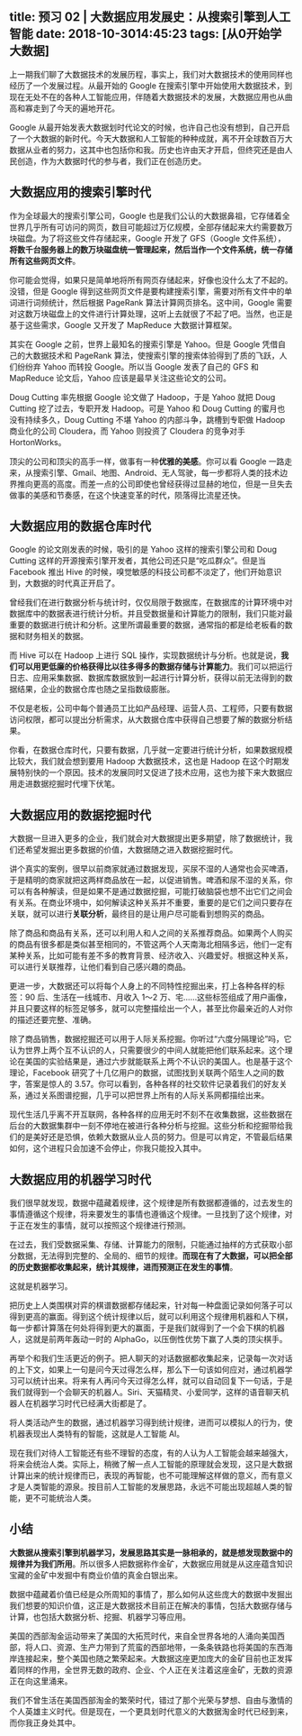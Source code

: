 title: 预习 02 | 大数据应用发展史：从搜索引擎到人工智能
date: 2018-10-3014:45:23
tags: [从0开始学大数据]
---
上一期我们聊了大数据技术的发展历程，事实上，我们对大数据技术的使用同样也经历了一个发展过程。从最开始的 Google 在搜索引擎中开始使用大数据技术，到现在无处不在的各种人工智能应用，伴随着大数据技术的发展，大数据应用也从曲高和寡走到了今天的遍地开花。

Google 从最开始发表大数据划时代论文的时候，也许自己也没有想到，自己开启了一个大数据的新时代。今天大数据和人工智能的种种成就，离不开全球数百万大数据从业者的努力，这其中也包括你和我。历史也许由天才开启，但终究还是由人民创造，作为大数据时代的参与者，我们正在创造历史。

## 大数据应用的搜索引擎时代

作为全球最大的搜索引擎公司，Google 也是我们公认的大数据鼻祖，它存储着全世界几乎所有可访问的网页，数目可能超过万亿规模，全部存储起来大约需要数万块磁盘。为了将这些文件存储起来，Google 开发了 GFS（Google 文件系统），**将数千台服务器上的数万块磁盘统一管理起来，然后当作一个文件系统，统一存储所有这些网页文件**。

你可能会觉得，如果只是简单地将所有网页存储起来，好像也没什么太了不起的。没错，但是 Google 得到这些网页文件是要构建搜索引擎，需要对所有文件中的单词进行词频统计，然后根据 PageRank 算法计算网页排名。这中间，Google 需要对这数万块磁盘上的文件进行计算处理，这听上去就很了不起了吧。当然，也正是基于这些需求，Google 又开发了 MapReduce 大数据计算框架。

其实在 Google 之前，世界上最知名的搜索引擎是 Yahoo。但是 Google 凭借自己的大数据技术和 PageRank 算法，使搜索引擎的搜索体验得到了质的飞跃，人们纷纷弃 Yahoo 而转投 Google。所以当 Google 发表了自己的 GFS 和 MapReduce 论文后，Yahoo 应该是最早关注这些论文的公司。

Doug Cutting 率先根据 Google 论文做了 Hadoop，于是 Yahoo 就把 Doug Cutting 挖了过去，专职开发 Hadoop。可是 Yahoo 和 Doug Cutting 的蜜月也没有持续多久，Doug Cutting 不堪 Yahoo 的内部斗争，跳槽到专职做 Hadoop 商业化的公司 Cloudera，而 Yahoo 则投资了 Cloudera 的竞争对手 HortonWorks。

顶尖的公司和顶尖的高手一样，做事有一种**优雅的美感**。你可以看 Google 一路走来，从搜索引擎、Gmail、地图、Android、无人驾驶，每一步都将人类的技术边界推向更高的高度。而差一点的公司即使也曾经获得过显赫的地位，但是一旦失去做事的美感和节奏感，在这个快速变革的时代，陨落得比流星还快。

## 大数据应用的数据仓库时代

Google 的论文刚发表的时候，吸引的是 Yahoo 这样的搜索引擎公司和 Doug Cutting 这样的开源搜索引擎开发者，其他公司还只是“吃瓜群众”。但是当 Facebook 推出 Hive 的时候，嗅觉敏感的科技公司都不淡定了，他们开始意识到，大数据的时代真正开启了。

曾经我们在进行数据分析与统计时，仅仅局限于数据库，在数据库的计算环境中对数据库中的数据表进行统计分析。并且受数据量和计算能力的限制，我们只能对最重要的数据进行统计和分析。这里所谓最重要的数据，通常指的都是给老板看的数据和财务相关的数据。

而 Hive 可以在 Hadoop 上进行 SQL 操作，实现数据统计与分析。也就是说，**我们可以用更低廉的价格获得比以往多得多的数据存储与计算能力**。我们可以把运行日志、应用采集数据、数据库数据放到一起进行计算分析，获得以前无法得到的数据结果，企业的数据仓库也随之呈指数级膨胀。

不仅是老板，公司中每个普通员工比如产品经理、运营人员、工程师，只要有数据访问权限，都可以提出分析需求，从大数据仓库中获得自己想要了解的数据分析结果。

你看，在数据仓库时代，只要有数据，几乎就一定要进行统计分析，如果数据规模比较大，我们就会想到要用 Hadoop 大数据技术，这也是 Hadoop 在这个时期发展特别快的一个原因。技术的发展同时又促进了技术应用，这也为接下来大数据应用走进数据挖掘时代埋下伏笔。

## 大数据应用的数据挖掘时代

大数据一旦进入更多的企业，我们就会对大数据提出更多期望，除了数据统计，我们还希望发掘出更多数据的价值，大数据随之进入数据挖掘时代。

讲个真实的案例，很早以前商家就通过数据发现，买尿不湿的人通常也会买啤酒，于是精明的商家就把这两样商品放在一起，以促进销售。啤酒和尿不湿的关系，你可以有各种解读，但是如果不是通过数据挖掘，可能打破脑袋也想不出它们之间会有关系。在商业环境中，如何解读这种关系并不重要，重要的是它们之间只要存在关联，就可以进行**关联分析**，最终目的是让用户尽可能看到想购买的商品。

除了商品和商品有关系，还可以利用人和人之间的关系推荐商品。如果两个人购买的商品有很多都是类似甚至相同的，不管这两个人天南海北相隔多远，他们一定有某种关系，比如可能有差不多的教育背景、经济收入、兴趣爱好。根据这种关系，可以进行关联推荐，让他们看到自己感兴趣的商品。

更进一步，大数据还可以将每个人身上的不同特性挖掘出来，打上各种各样的标签：90 后、生活在一线城市、月收入 1～2 万、宅……这些标签组成了用户画像，并且只要这样的标签足够多，就可以完整描绘出一个人，甚至比你最亲近的人对你的描述还要完整、准确。

除了商品销售，数据挖掘还可以用于人际关系挖掘。你听过“六度分隔理论”吗，它认为世界上两个互不认识的人，只需要很少的中间人就能把他们联系起来。这个理论在美国的实验结果是，通过六步就能联系上两个不认识的美国人。也是基于这个理论，Facebook 研究了十几亿用户的数据，试图找到关联两个陌生人之间的数字，答案是惊人的 3.57。你可以看到，各种各样的社交软件记录着我们的好友关系，通过关系图谱挖掘，几乎可以把世界上所有的人际关系网都描绘出来。

现代生活几乎离不开互联网，各种各样的应用无时不刻不在收集数据，这些数据在后台的大数据集群中一刻不停地在被进行各种分析与挖掘。这些分析和挖掘带给我们的是美好还是恐惧，依赖大数据从业人员的努力。但是可以肯定，不管最后结果如何，这个进程只会加速不会停止，你我只能投入其中。

## 大数据应用的机器学习时代

我们很早就发现，数据中蕴藏着规律，这个规律是所有数据都遵循的，过去发生的事情遵循这个规律，将来要发生的事情也遵循这个规律。一旦找到了这个规律，对于正在发生的事情，就可以按照这个规律进行预测。

在过去，我们受数据采集、存储、计算能力的限制，只能通过抽样的方式获取小部分数据，无法得到完整的、全局的、细节的规律。**而现在有了大数据，可以把全部的历史数据都收集起来，统计其规律，进而预测正在发生的事情**。

这就是机器学习。

把历史上人类围棋对弈的棋谱数据都存储起来，针对每一种盘面记录如何落子可以得到更高的赢面。得到这个统计规律以后，就可以利用这个规律用机器和人下棋，每一步都计算落在何处将得到更大的赢面，于是我们就得到了一个会下棋的机器人，这就是前两年轰动一时的 AlphaGo，以压倒性优势下赢了人类的顶尖棋手。

再举个和我们生活更近的例子。把人聊天的对话数据都收集起来，记录每一次对话的上下文，如果上一句是问今天过得怎么样，那么下一句该如何应对，通过机器学习可以统计出来。将来有人再问今天过得怎么样，就可以自动回复下一句话，于是我们就得到一个会聊天的机器人。Siri、天猫精灵、小爱同学，这样的语音聊天机器人在机器学习时代已经满大街都是了。

将人类活动产生的数据，通过机器学习得到统计规律，进而可以模拟人的行为，使机器表现出人类特有的智能，这就是人工智能 AI。

现在我们对待人工智能还有些不理智的态度，有的人认为人工智能会越来越强大，将来会统治人类。实际上，稍微了解一点人工智能的原理就会发现，这只是大数据计算出来的统计规律而已，表现的再智能，也不可能理解这样做的意义，而有意义才是人类智能的源泉。按目前人工智能的发展思路，永远不可能出现超越人类的智能，更不可能统治人类。

## 小结

**大数据从搜索引擎到机器学习，发展思路其实是一脉相承的，就是想发现数据中的规律并为我们所用**。所以很多人把数据称作金矿，大数据应用就是从这座蕴含知识宝藏的金矿中发掘中有商业价值的真金白银出来。

数据中蕴藏着价值已经是众所周知的事情了，那么如何从这些庞大的数据中发掘出我们想要的知识价值，这正是大数据技术目前正在解决的事情，包括大数据存储与计算，也包括大数据分析、挖掘、机器学习等应用。

美国的西部淘金运动带来了美国的大拓荒时代，来自全世界各地的人涌向美国西部，将人口、资源、生产力带到了荒蛮的西部地带，一条条铁路也将美国的东西海岸连接起来，整个美国也随之繁荣起来。大数据这座更加庞大的金矿目前也正发挥着同样的作用，全世界无数的政府、企业、个人正在关注着这座金矿，无数的资源正在向这里涌来。

我们不曾生活在美国西部淘金的繁荣时代，错过了那个光荣与梦想、自由与激情的个人英雄主义时代。但是现在，一个更具划时代意义的大数据淘金时代已经到来，而你我正身处其中。